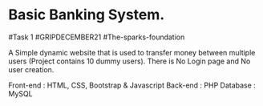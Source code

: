 # Basic Banking System.
#Task 1 
#GRIPDECEMBER21
#The-sparks-foundation

A Simple dynamic website that is used to transfer money between multiple users (Project contains 10 dummy users). There is No Login page and No user creation. 

Front-end : HTML, CSS, Bootstrap & Javascript 
Back-end : PHP 
Database : MySQL   

